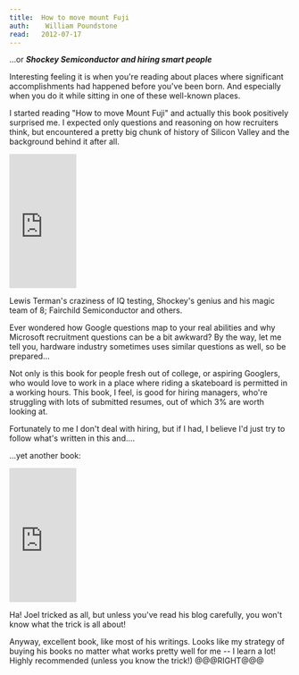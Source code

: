 ```yaml
---
title:	How to move mount Fuji
auth:	 William Poundstone 
read:	2012-07-17
---
```




...or ***Shockey Semiconductor and hiring smart people***


Interesting feeling it is when you're reading about places where significant
accomplishments had happened before you've been born. And especially when
you do it while sitting in one of these well-known places.

I started reading "How to move Mount Fuji" and actually this book positively
surprised me. I expected only questions and reasoning on how recruiters
think, but encountered a pretty big chunk of history of Silicon Valley and
the background behind it after all.

<iframe src="http://rcm.amazon.com/e/cm?lt1=_blank&bc1=FFFFFF&IS2=1&bg1=FFFFFF&fc1=000000&lc1=FF0000&t=wojcadamkoszh-20&o=1&p=8&l=as4&m=amazon&f=ifr&ref=ss_til&asins=0316778494" style="width:120px;height:240px;" scrolling="no" marginwidth="0" marginheight="0" frameborder="0"></iframe>

Lewis Terman's craziness of IQ testing, Shockey's genius and his magic team
of 8; Fairchild Semiconductor and others.

Ever wondered how Google questions map to your real abilities and why
Microsoft recruitment questions can be a bit awkward? By the way, let me
tell you, hardware industry sometimes uses similar questions as well, so be
prepared...

Not only is this book for people fresh out of college, or aspiring Googlers,
who would love to work in a place where riding a skateboard is permitted in
a working hours. This book, I feel, is good for hiring managers, who're
struggling with lots of submitted resumes, out of which 3% are worth looking
at.

Fortunately to me I don't deal with hiring, but if I had, I believe I'd just
try to follow what's written in this and....

...yet another book:

<iframe src="http://rcm.amazon.com/e/cm?lt1=_blank&bc1=FFFFFF&IS2=1&npa=1&bg1=FFFFFF&fc1=000000&lc1=FF0C00&t=wojcadamkoszh-20&o=1&p=8&l=as4&m=amazon&f=ifr&ref=ss_til&asins=1590598385" style="width:120px;height:240px;" scrolling="no" marginwidth="0" marginheight="0" frameborder="0"></iframe>

Ha! Joel tricked as all, but unless you've read his blog carefully, you
won't know what the trick is all about!

Anyway, excellent book, like most of his writings. Looks like my strategy of
buying his books no matter what works pretty well for me -- I learn a lot!
Highly recommended (unless you know the trick!)
@@@RIGHT@@@


<script type="text/javascript"><!--
google_ad_client = "ca-pub-7199453802213032";
/* koszek */
google_ad_slot = "8396875481";
google_ad_width = 160;
google_ad_height = 600;
//-->
</script>
<script type="text/javascript"
src="http://pagead2.googlesyndication.com/pagead/show_ads.js">
</script>

<script type="text/javascript"><!--
google_ad_client = "ca-pub-7199453802213032";
/* koszek */
google_ad_slot = "8396875481";
google_ad_width = 160;
google_ad_height = 600;
//-->
</script>
<script type="text/javascript"
src="http://pagead2.googlesyndication.com/pagead/show_ads.js">
</script>




<script type="text/javascript"><!--
google_ad_client = "ca-pub-7199453802213032";
/* koszek */
google_ad_slot = "8396875481";
google_ad_width = 160;
google_ad_height = 600;
//-->
</script>
<script type="text/javascript"
src="http://pagead2.googlesyndication.com/pagead/show_ads.js">
</script>






